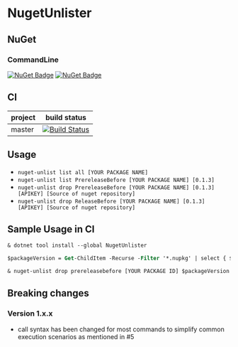 # NugetUnlister


## NuGet

### CommandLine

[![NuGet Badge](https://buildstats.info/nuget/NugetUnlister)](https://www.nuget.org/packages/NugetUnlister/)
[![NuGet Badge](https://buildstats.info/nuget/NugetUnlister?includePreReleases=true)](https://www.nuget.org/packages/NugetUnlister/)

## CI

| project        | build status           |
| ------------- |-------------|
| master | [![Build Status](https://dev.azure.com/taori/NugetUnlister/_apis/build/status/master?branchName=master)](https://dev.azure.com/taori/NugetUnlister/_build/latest?definitionId=14&branchName=master)|

## Usage

- `nuget-unlist list all [YOUR PACKAGE NAME]`
- `nuget-unlist list PrereleaseBefore [YOUR PACKAGE NAME] [0.1.3] `
- `nuget-unlist drop PrereleaseBefore [YOUR PACKAGE NAME] [0.1.3] [APIKEY] [Source of nuget repository]`
- `nuget-unlist drop ReleaseBefore [YOUR PACKAGE NAME] [0.1.3] [APIKEY] [Source of nuget repository]`

## Sample Usage in CI

```ps
& dotnet tool install --global NugetUnlister

$packageVersion = Get-ChildItem -Recurse -Filter '*.nupkg' | select { $_.Name } -ExpandProperty Name -First 1 | Select-String -Pattern "\d[\d\w\.\+-]+(?=.nupkg)" | %{$_.Matches.Value}

& nuget-unlist drop prereleasebefore [YOUR PACKAGE ID] $packageVersion $(nugetApiKey)
```

## Breaking changes

### Version 1.x.x
- call syntax has been changed for most commands to simplify common execution scenarios as mentioned in #5
